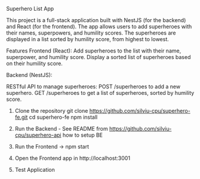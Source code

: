 Superhero List App

This project is a full-stack application built with NestJS (for the backend) and React (for the frontend). The app allows users to add superheroes with their names, superpowers, and humility scores. The superheroes are displayed in a list sorted by humility score, from highest to lowest.

Features
Frontend (React):
Add superheroes to the list with their name, superpower, and humility score.
Display a sorted list of superheroes based on their humility score.

Backend (NestJS):

RESTful API to manage superheroes:
POST /superheroes to add a new superhero.
GET /superheroes to get a list of superheroes, sorted by humility score.

1. Clone the repository
git clone https://github.com/silviu-cpu/superhero-fe.git
cd superhero-fe
npm install

2. Run the Backend - See README from https://github.com/silviu-cpu/superhero-api how to setup BE
3. Run the Frontend -> npm start
4. Open the Frontend app in http://localhost:3001 
5. Test Application
